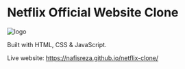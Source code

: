 # Netflix Official Website Clone
![logo](https://user-images.githubusercontent.com/68966649/183113784-18265d4e-1477-4c8a-ae2a-c9202be8e4b2.png)

Built with HTML, CSS & JavaScript.

Live website: https://nafisreza.github.io/netflix-clone/
